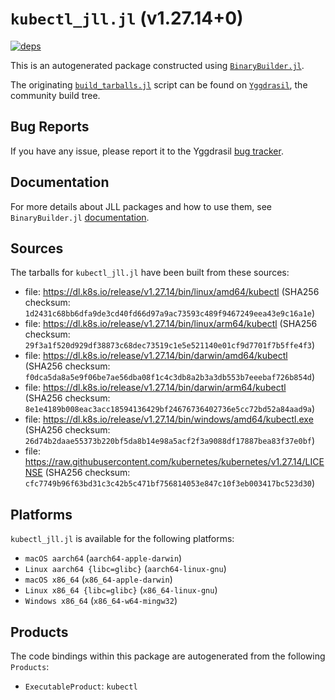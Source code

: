 # `kubectl_jll.jl` (v1.27.14+0)

[![deps](https://juliahub.com/docs/kubectl_jll/deps.svg)](https://juliahub.com/ui/Packages/kubectl_jll/frsqQ?page=2)

This is an autogenerated package constructed using [`BinaryBuilder.jl`](https://github.com/JuliaPackaging/BinaryBuilder.jl).

The originating [`build_tarballs.jl`](https://github.com/JuliaPackaging/Yggdrasil/blob/7e605cd18e0df5b9658e3d6af8d3118c6cce6bf6/K/kubectl/build_tarballs.jl) script can be found on [`Yggdrasil`](https://github.com/JuliaPackaging/Yggdrasil/), the community build tree.

## Bug Reports

If you have any issue, please report it to the Yggdrasil [bug tracker](https://github.com/JuliaPackaging/Yggdrasil/issues).

## Documentation

For more details about JLL packages and how to use them, see `BinaryBuilder.jl` [documentation](https://docs.binarybuilder.org/stable/jll/).

## Sources

The tarballs for `kubectl_jll.jl` have been built from these sources:

* file: https://dl.k8s.io/release/v1.27.14/bin/linux/amd64/kubectl (SHA256 checksum: `1d2431c68bb6dfa9de3cd40fd66d97a9ac73593c489f9467249eea43e9c16a1e`)
* file: https://dl.k8s.io/release/v1.27.14/bin/linux/arm64/kubectl (SHA256 checksum: `29f3a1f520d929df38873c68dec73519c1e5e521140e01cf9d7701f7b5ffe4f3`)
* file: https://dl.k8s.io/release/v1.27.14/bin/darwin/amd64/kubectl (SHA256 checksum: `f0dca5da8a5e9f06be7ae56dba08f1c4c3db8a2b3a3db553b7eeebaf726b854d`)
* file: https://dl.k8s.io/release/v1.27.14/bin/darwin/arm64/kubectl (SHA256 checksum: `8e1e4189b008eac3acc18594136429bf24676736402736e5cc72bd52a84aad9a`)
* file: https://dl.k8s.io/release/v1.27.14/bin/windows/amd64/kubectl.exe (SHA256 checksum: `26d74b2daae55373b220bf5da8b14e98a5acf2f3a9088df17887bea83f37e0bf`)
* file: https://raw.githubusercontent.com/kubernetes/kubernetes/v1.27.14/LICENSE (SHA256 checksum: `cfc7749b96f63bd31c3c42b5c471bf756814053e847c10f3eb003417bc523d30`)

## Platforms

`kubectl_jll.jl` is available for the following platforms:

* `macOS aarch64` (`aarch64-apple-darwin`)
* `Linux aarch64 {libc=glibc}` (`aarch64-linux-gnu`)
* `macOS x86_64` (`x86_64-apple-darwin`)
* `Linux x86_64 {libc=glibc}` (`x86_64-linux-gnu`)
* `Windows x86_64` (`x86_64-w64-mingw32`)

## Products

The code bindings within this package are autogenerated from the following `Products`:

* `ExecutableProduct`: `kubectl`
